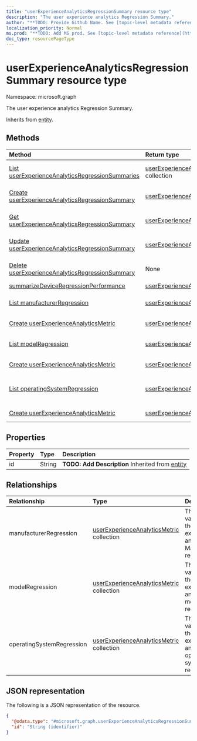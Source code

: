 ```yaml
---
title: "userExperienceAnalyticsRegressionSummary resource type"
description: "The user experience analytics Regression Summary."
author: "**TODO: Provide Github Name. See [topic-level metadata reference](https://msgo.azurewebsites.net/add/document/guidelines/metadata.html#topic-level-metadata)**"
localization_priority: Normal
ms.prod: "**TODO: Add MS prod. See [topic-level metadata reference](https://msgo.azurewebsites.net/add/document/guidelines/metadata.html#topic-level-metadata)**"
doc_type: resourcePageType
---
```


# userExperienceAnalyticsRegressionSummary resource type

Namespace: microsoft.graph



The user experience analytics Regression Summary.


Inherits from [entity](../resources/entity.md).

## Methods
|Method|Return type|Description|
|:---|:---|:---|
|[List userExperienceAnalyticsRegressionSummaries](../api/userexperienceanalyticsregressionsummary-list.md)|[userExperienceAnalyticsRegressionSummary](../resources/userexperienceanalyticsregressionsummary.md) collection|Get a list of the [userExperienceAnalyticsRegressionSummary](../resources/userexperienceanalyticsregressionsummary.md) objects and their properties.|
|[Create userExperienceAnalyticsRegressionSummary](../api/userexperienceanalyticsregressionsummary-create.md)|[userExperienceAnalyticsRegressionSummary](../resources/userexperienceanalyticsregressionsummary.md)|Create a new [userExperienceAnalyticsRegressionSummary](../resources/userexperienceanalyticsregressionsummary.md) object.|
|[Get userExperienceAnalyticsRegressionSummary](../api/userexperienceanalyticsregressionsummary-get.md)|[userExperienceAnalyticsRegressionSummary](../resources/userexperienceanalyticsregressionsummary.md)|Read the properties and relationships of a [userExperienceAnalyticsRegressionSummary](../resources/userexperienceanalyticsregressionsummary.md) object.|
|[Update userExperienceAnalyticsRegressionSummary](../api/userexperienceanalyticsregressionsummary-update.md)|[userExperienceAnalyticsRegressionSummary](../resources/userexperienceanalyticsregressionsummary.md)|Update the properties of a [userExperienceAnalyticsRegressionSummary](../resources/userexperienceanalyticsregressionsummary.md) object.|
|[Delete userExperienceAnalyticsRegressionSummary](../api/userexperienceanalyticsregressionsummary-delete.md)|None|Deletes a [userExperienceAnalyticsRegressionSummary](../resources/userexperienceanalyticsregressionsummary.md) object.|
|[summarizeDeviceRegressionPerformance](../api/userexperienceanalyticsregressionsummary-summarizedeviceregressionperformance.md)|[userExperienceAnalyticsRegressionSummary](../resources/userexperienceanalyticsregressionsummary.md)|**TODO: Add Description**|
|[List manufacturerRegression](../api/userexperienceanalyticsregressionsummary-list-manufacturerregression.md)|[userExperienceAnalyticsMetric](../resources/userexperienceanalyticsmetric.md) collection|Get the userExperienceAnalyticsMetric resources from the manufacturerRegression navigation property.|
|[Create userExperienceAnalyticsMetric](../api/userexperienceanalyticsregressionsummary-post-manufacturerregression.md)|[userExperienceAnalyticsMetric](../resources/userexperienceanalyticsmetric.md)|Create a new userExperienceAnalyticsMetric object.|
|[List modelRegression](../api/userexperienceanalyticsregressionsummary-list-modelregression.md)|[userExperienceAnalyticsMetric](../resources/userexperienceanalyticsmetric.md) collection|Get the userExperienceAnalyticsMetric resources from the modelRegression navigation property.|
|[Create userExperienceAnalyticsMetric](../api/userexperienceanalyticsregressionsummary-post-modelregression.md)|[userExperienceAnalyticsMetric](../resources/userexperienceanalyticsmetric.md)|Create a new userExperienceAnalyticsMetric object.|
|[List operatingSystemRegression](../api/userexperienceanalyticsregressionsummary-list-operatingsystemregression.md)|[userExperienceAnalyticsMetric](../resources/userexperienceanalyticsmetric.md) collection|Get the userExperienceAnalyticsMetric resources from the operatingSystemRegression navigation property.|
|[Create userExperienceAnalyticsMetric](../api/userexperienceanalyticsregressionsummary-post-operatingsystemregression.md)|[userExperienceAnalyticsMetric](../resources/userexperienceanalyticsmetric.md)|Create a new userExperienceAnalyticsMetric object.|

## Properties
|Property|Type|Description|
|:---|:---|:---|
|id|String|**TODO: Add Description** Inherited from [entity](../resources/entity.md)|

## Relationships
|Relationship|Type|Description|
|:---|:---|:---|
|manufacturerRegression|[userExperienceAnalyticsMetric](../resources/userexperienceanalyticsmetric.md) collection|The metric values for the user experience analytics Manufacturer regression.|
|modelRegression|[userExperienceAnalyticsMetric](../resources/userexperienceanalyticsmetric.md) collection|The metric values for the user experience analytics model regression.|
|operatingSystemRegression|[userExperienceAnalyticsMetric](../resources/userexperienceanalyticsmetric.md) collection|The metric values for the user experience analytics operating system regression.|

## JSON representation
The following is a JSON representation of the resource.
<!-- {
  "blockType": "resource",
  "keyProperty": "id",
  "@odata.type": "microsoft.graph.userExperienceAnalyticsRegressionSummary",
  "baseType": "microsoft.graph.entity",
  "openType": false
}
-->
``` json
{
  "@odata.type": "#microsoft.graph.userExperienceAnalyticsRegressionSummary",
  "id": "String (identifier)"
}
```

